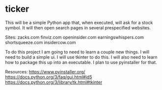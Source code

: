 # ticker

This will be a simple Python app that, when executed, will ask for a stock
symbol. It will then open search pages in several prespecified websites.


Sites:
zacks.com
finviz.com
openinsider.com
earningswhispers.com
shortsqueeze.com
insidercow.com

To do this project I am going to need to learn a couple new things. I will need
to build a simple ui. I will use tkinter to do this. I will also need to learn
how to package this up into an executable. I plan to use pyinstaller for that.

Resources:
https://www.pyinstaller.org/
https://docs.python.org/3/faq/gui.html#id5
https://docs.python.org/3/library/tk.html#tkinter
